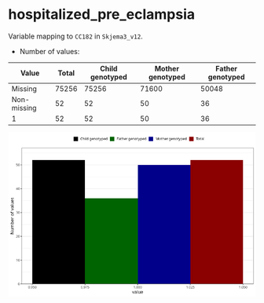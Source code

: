 # hospitalized_pre_eclampsia
Variable mapping to `CC182` in `Skjema3_v12`.
- Number of values:

| Value | Total | Child genotyped | Mother genotyped | Father genotyped |
| ----- | ----- | --------------- | ---------------- | ---------------- |
| Missing | 75256 | 75256 | 71600 | 50048 |
| Non-missing | 52 | 52 | 50 | 36 |
| 1 | 52 | 52 | 50 | 36 |



![](hospitalized_pre_eclampsia_n.png)



